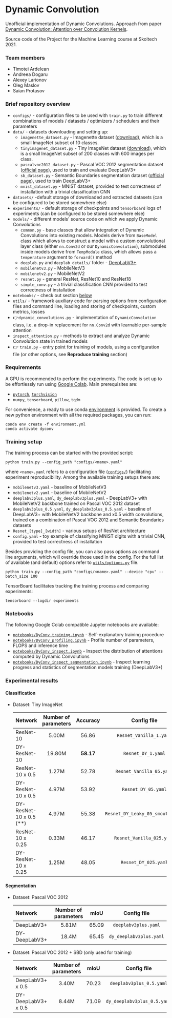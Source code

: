 # Dynamic Convolution

Unofficial implementation of Dynamic Convolutions. Approach from paper 
[Dynamic Convolution: Attention over Convolution Kernels](https://arxiv.org/pdf/1912.03458.pdf).

Source code of the Project for the Machine Learning course at Skoltech 2021.


### Team members

- Timotei Ardelean
- Andreea Dogaru
- Alexey Larionov
- Oleg Maslov
- Saian Protasov 

### Brief repository overview

* `configs/` - configuration files to be used with `train.py` to train different combinations of models / datasets / optimizers / schedulers and their parameters
* `data/` - datasets downloading and setting up:
   * `imagenette_dataset.py` - Imagenette dataset ([download](https://s3.amazonaws.com/fast-ai-imageclas/imagenette2-320.tgz)), which is a small ImageNet subset of 10 classes. 
   * `tinyimagenet_dataset.py` - Tiny ImageNet dataset ([download](http://cs231n.stanford.edu/tiny-imagenet-200.zip)),  which is a small ImageNet subset of 200 classes with 600 images per class. 
   * `pascalvoc2012_dataset.py` - Pascal VOC 2012 segmentation dataset ([official page](http://host.robots.ox.ac.uk/pascal/VOC/voc2012/)), used to train and evaluate DeepLabV3+ 
   * `sb_dataset.py` - Semantic Boundaries segmentation dataset ([official page](http://home.bharathh.info/pubs/codes/SBD/download.html)), used to train DeepLabV3+
   * `mnist_dataset.py` - MNIST dataset, provided to test correctness of installation with a trivial classification CNN
* `datasets/` -default storage of downloaded and extracted datasets (can be configured to be stored somewhere else)
* `experiments/` - default storage of checkpoints and `tensorboard` logs of experiments (can be configured to be stored somewhere else)
* `models/` - different models' source code on which we apply Dynamic Convolutions
   * `common.py` - base classes that allow integration of Dynamic Convolutions into existing models. Models derive from `BaseModel` class which allows to construct a model with a custom convolutional layer class (either `nn.Conv2d` or our `DynamicConvolution`), submodules inside models derive from `TempModule` class, which allows pass a `temperature` argument to `forward()` method 
   * `deeplab.py` and `deeplab_details/` folder - [DeepLabV3+](https://github.com/jfzhang95/pytorch-deeplab-xception)
   * `mobilenetv3.py` - MobileNetV3
   * `mobilenetv2.py` - MobileNetV2
   * `resnet.py` - general ResNet, ResNet10 and ResNet18
   * `simple_conv.py` - a trivial classification CNN provided to test correctness of installation 
* `notebooks/` - check out section [below](#notebooks)
* `utils/` - framework auxiliary code for parsing options from configuration files and command line, loading and storing of checkpoints, custom metrics, losses
* 👉`dynamic_convolutions.py` - implementation of `DynamicConvolution` class, i.e. a drop-in replacement for `nn.Conv2d` with learnable per-sample attention
* `inspect_attention.py` - methods to extract and analyze Dynamic Convolution state in trained models 
* 👉 `train.py` - entry point for training of models, using a configuration file (or other options, see **Reproduce training** section)


### Requirements 
A GPU is recommended to perform the experiments. 
The code is set up to be effortlessly run using [Google Colab](colab.research.google.com). 
Main prerequisites are:

- [`pytorch`](http://pytorch.org/), [`torchvision`](https://github.com/pytorch/vision)
- `numpy`, `tensorboard`, `pillow`, `tqdm`

For convenience, a ready to use conda [environment](environment.yml) is provided. 
To create a new python environment with all the required packages, you can run:
```shell
conda env create -f environment.yml
conda activate dyconv
```

### Training setup 
The training process can be started with the provided script:
```shell
python train.py --config_path "configs/<name>.yaml"
```
where `<name>.yaml` refers to a configuration file ([`configs/`](configs)) facilitating experiment reproducibility. Among the available training setups there are: 
* `mobilenetv3.yaml` - baseline of MobileNetV3
* `mobilenetv2.yaml` - baseline of MobileNetV2 
* `deeplabv3plus.yaml`, `dy_deeplabv3plus.yaml` - DeepLabV3+ with MobileNetV2 backbone trained on Pascal VOC 2012 dataset
* `deeplabv3plus_0.5.yaml`, `dy_deeplabv3plus_0.5.yaml` - baseline of DeepLabV3+ with MobileNetV2 backbone and x0.5 width convolutions, trained on a combination of Pascal VOC 2012 and Semantic Boundaries datasets
* `Resnet_[type]_[width]` - various setups of ResNet architecture
* `config.yaml` - toy example of classifying MNIST digits with a trivial CNN, provided to test correctness of installation

Besides providing the config file, you can also pass options as command line arguments, which will override those used in the config. For the full list of available (and default) options refer to [`utils/options.py`](utils/options.py) file. 
```shell
python train.py --config_path "configs/<name>.yaml" --device "cpu" --batch_size 100
```

TensorBoard facilitates tracking the training process and comparing experiments:
```shell
tensorboard --logdir experiments
```

### Notebooks

The following Google Colab compatible Jupyter notebooks are available:
- [`notebooks/DyConv_training.ipynb`](notebooks/DyConv_training.ipynb) - Self-explanatory training procedure
- [`notebooks/DyConv_profiling.ipynb`](notebooks/DyConv_profiling.ipynb) - Profile number of parameters, FLOPS and inference time
- [`notebooks/DyConv_inspect.ipynb`](notebooks/DyConv_inspect.ipynb) - Inspect the distribution of attentions computed by Dynamic Convolutions
- [`notebooks/DyConv_inspect_segmentation.ipynb`](notebooks/DyConv_inspect_segmentation.ipynb) - Inspect learning progress and statistics of segmentation models training (DeepLabV3+)

### Experimental results

#### Classification

- Dataset: Tiny ImageNet

  | Network                 | Number of parameters |  Accuracy  |         Config file       |   
  | :---                    |         :---:        |    :---:   |            :---:          |
  | ResNet-10               |         5.00M        |    56.86   |  `Resnet_Vanilla_1.yaml`  |
  | DY-ResNet-10            |        19.80M        | **58.17**  |     `Resnet_DY_1.yaml`    |
  | ResNet-10 x 0.5         |         1.27M        |    52.78   |  `Resnet_Vanilla_05.yaml` |
  | DY-ResNet-10 x 0.5      |         4.97M        |    53.92   |  `Resnet_DY_05.yaml`      |
  | DY-ResNet-10 x 0.5 (**) |         4.97M        |    55.38   |`Resnet_DY_Leaky_05_smooth.yaml`|
  | ResNet-10 x 0.25        |         0.33M        |    46.17   | `Resnet_Vanilla_025.yaml` |
  | DY-ResNet-10 x 0.25     |         1.25M        |    48.05   |    `Resnet_DY_025.yaml`   |

#### Segmentation

- Dataset: Pascal VOC 2012

  | Network             | Number of parameters  |  mIoU   | Config file | 
  | :---                |         :---:         |   :---: |    :---:    |
  | DeepLabV3+          |         5.81M         |  65.09  | `deeplabv3plus.yaml`|
  | DY-DeepLabV3+       |         18.4M         |  65.45  | `dy_deeplabv3plus.yaml`|


- Dataset: Pascal VOC 2012 + SBD (only used for training)
  
  | Network             | Number of parameters  |  mIoU  | Config file | 
  | :---                |         :---:         |  :---: |    :---:    |
  | DeepLabV3+ x 0.5    |         3.40M         |  70.23 | `deeplabv3plus_0.5.yaml` |
  | DY-DeepLabV3+ x 0.5 |         8.44M         |  71.09 | `dy_deeplabv3plus_0.5.yaml` |
